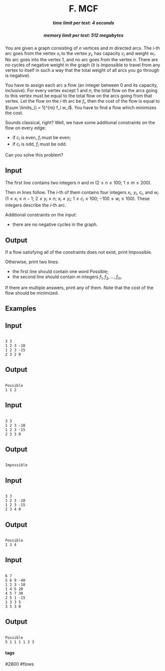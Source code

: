 <h1 style='text-align: center;'> F. MCF</h1>

<h5 style='text-align: center;'>time limit per test: 4 seconds</h5>
<h5 style='text-align: center;'>memory limit per test: 512 megabytes</h5>

You are given a graph consisting of $n$ vertices and $m$ directed arcs. The $i$-th arc goes from the vertex $x_i$ to the vertex $y_i$, has capacity $c_i$ and weight $w_i$. No arc goes into the vertex $1$, and no arc goes from the vertex $n$. There are no cycles of negative weight in the graph (it is impossible to travel from any vertex to itself in such a way that the total weight of all arcs you go through is negative).

You have to assign each arc a flow (an integer between $0$ and its capacity, inclusive). For every vertex except $1$ and $n$, the total flow on the arcs going to this vertex must be equal to the total flow on the arcs going from that vertex. Let the flow on the $i$-th arc be $f_i$, then the cost of the flow is equal to $\sum \limits_{i = 1}^{m} f_i w_i$. You have to find a flow which minimizes the cost.

Sounds classical, right? Well, we have some additional constraints on the flow on every edge:

* if $c_i$ is even, $f_i$ must be even;
* if $c_i$ is odd, $f_i$ must be odd.

Can you solve this problem?

## Input

The first line contains two integers $n$ and $m$ ($2 \le n \le 100$; $1 \le m \le 200$).

Then $m$ lines follow. The $i$-th of them contains four integers $x_i$, $y_i$, $c_i$, and $w_i$ ($1 \le x_i \le n - 1$; $2 \le y_i \le n$; $x_i \ne y_i$; $1 \le c_i \le 100$; $-100 \le w_i \le 100$). These integers describe the $i$-th arc.

Additional constraints on the input:

* there are no negative cycles in the graph.
## Output

If a flow satisfying all of the constraints does not exist, print Impossible.

Otherwise, print two lines:

* the first line should contain one word Possible;
* the second line should contain $m$ integers $f_1, f_2, \dots, f_m$.

If there are multiple answers, print any of them. Note that the cost of the flow should be minimized.

## Examples

## Input


```

3 3
1 2 3 -10
1 2 3 -15
2 3 2 0

```
## Output


```

Possible
1 1 2

```
## Input


```

3 3
1 2 3 -10
1 2 3 -15
2 3 3 0

```
## Output


```

Impossible

```
## Input


```

3 3
1 2 3 -10
1 2 3 -15
2 3 4 0

```
## Output


```

Possible
1 3 4

```
## Input


```

6 7
5 6 9 -40
1 2 3 -10
1 4 5 20
4 5 7 30
2 5 1 -15
1 3 3 5
3 5 3 0

```
## Output


```

Possible
5 1 1 1 1 3 3

```


#### tags 

#2800 #flows 